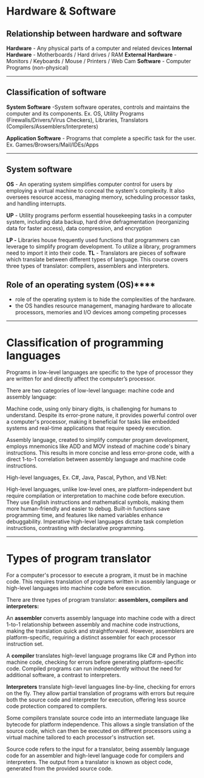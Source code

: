 # Hardware & Software
## Relationship between hardware and software
**Hardware** - Any physical parts of a computer and related devices
**Internal Hardware** - Motherboards / Hard drives / RAM
**External Hardware** - Monitors / Keyboards / Mouse / Printers / Web Cam
**Software** - Computer Programs (non-physical)

---
## Classification of software
**System Software** -System software operates, controls and maintains the computer and its components. Ex. OS, Utility Programs (Firewalls/Drivers/Virus Checkers), Libraries, Translators (Compilers/Assemblers/Interpreters)

**Application Software** - Programs that complete a specific task for the user.
Ex. Games/Browsers/Mail/IDEs/Apps

---
## System software 

**OS** - An operating system simplifies computer control for users by employing a virtual machine to conceal the system's complexity. It also oversees resource access, managing memory, scheduling processor tasks, and handling interrupts.

**UP** - Utility programs perform essential housekeeping tasks in a computer system, including data backup, hard drive defragmentation (reorganizing data for faster access), data compression, and encryption

********LP -******** Libraries house frequently used functions that programmers can leverage to simplify program development. To utilize a library, programmers need to import it into their code. **********TL********** - Translators are pieces of software which translate between different types of language. This course covers three types of translator: compilers, assemblers and interpreters.

## Role of an operating system (OS)****

* role of the operating system is to hide the complexities of the hardware.
* the OS handles resource management, managing hardware to allocate processors, memories and I/O devices among competing processes
---
# Classification of programming languages

Programs in low-level languages are specific to the type of processor they are written for and directly affect the computer’s processor.

There are two categories of low-level language: machine code and assembly language:

Machine code, using only binary digits, is challenging for humans to understand. Despite its error-prone nature, it provides powerful control over a computer's processor, making it beneficial for tasks like embedded systems and real-time applications that require speedy execution.

Assembly language, created to simplify computer program development, employs mnemonics like ADD and MOV instead of machine code's binary instructions. This results in more concise and less error-prone code, with a direct 1-to-1 correlation between assembly language and machine code instructions.

High-level languages, Ex. C#, Java, Pascal, Python, and VB.Net:

High-level languages, unlike low-level ones, are platform-independent but require compilation or interpretation to machine code before execution. They use English instructions and mathematical symbols, making them more human-friendly and easier to debug. Built-in functions save programming time, and features like named variables enhance debuggability. Imperative high-level languages dictate task completion instructions, contrasting with declarative programming.

---
# Types of program translator

For a computer's processor to execute a program, it must be in machine code. This requires translation of programs written in assembly language or high-level languages into machine code before execution.

There are three types of program translator: **assemblers, compilers and interpreters:**

An **assembler** converts assembly language into machine code with a direct 1-to-1 relationship between assembly and machine code instructions, making the translation quick and straightforward. However, assemblers are platform-specific, requiring a distinct assembler for each processor instruction set.

A **compiler** translates high-level language programs like C# and Python into machine code, checking for errors before generating platform-specific code. Compiled programs can run independently without the need for additional software, a contrast to interpreters.

**Interpreters** translate high-level languages line-by-line, checking for errors on the fly. They allow partial translation of programs with errors but require both the source code and interpreter for execution, offering less source code protection compared to compilers.

Some compilers translate source code into an intermediate language like bytecode for platform independence. This allows a single translation of the source code, which can then be executed on different processors using a virtual machine tailored to each processor's instruction set.

Source code refers to the input for a translator, being assembly language code for an assembler and high-level language code for compilers and interpreters. The output from a translator is known as object code, generated from the provided source code.
